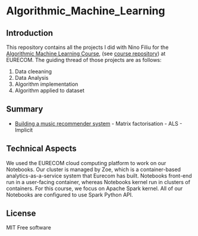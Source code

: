 # Algorithmic_Machine_Learning

## Introduction
This repository contains all the projects I did with Nino Filiu for the [Algorithmic Machine Learning Course](http://www.eurecom.fr/en/course/AML-2018Spring), (see [course repository](https://github.com/DistributedSystemsGroup/Algorithmic-Machine-Learning)) at EURECOM. The guiding thread of those projects are as follows:

1. Data cleeaning
2. Data Analysis
3. Algorithm implementation
4. Algorithm applied to dataset

## Summary
* [Building a music recommender system](https://github.com/CBrochet/Algorithmic_Machine_Learning/tree/master/Building_a_Music_Recommender_System)  - Matrix factorisation - ALS - Implicit

## Technical Aspects

We used the EURECOM cloud computing platform to work on our Notebooks. Our cluster is managed by Zoe, which is a container-based analytics-as-a-service system that Eurecom has built. Notebooks front-end run in a user-facing container, whereas Notebooks kernel run in clusters of containers. For this course, we focus on Apache Spark kernel. All of our Notebooks are configured to use Spark Python API.

## License

MIT Free software

